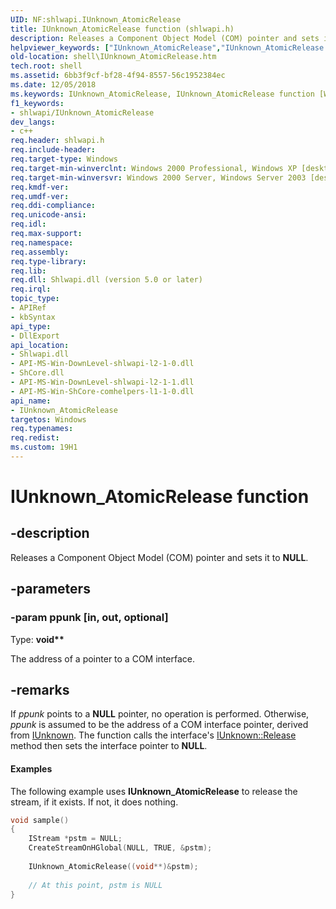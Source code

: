 ```yaml
---
UID: NF:shlwapi.IUnknown_AtomicRelease
title: IUnknown_AtomicRelease function (shlwapi.h)
description: Releases a Component Object Model (COM) pointer and sets it to NULL.helpviewer_keywords: ["IUnknown_AtomicRelease","IUnknown_AtomicRelease function [Windows Shell]","_win32_IUnknown_AtomicRelease","shell.IUnknown_AtomicRelease","shlwapi/IUnknown_AtomicRelease"]
old-location: shell\IUnknown_AtomicRelease.htm
tech.root: shell
ms.assetid: 6bb3f9cf-bf28-4f94-8557-56c1952384ec
ms.date: 12/05/2018
ms.keywords: IUnknown_AtomicRelease, IUnknown_AtomicRelease function [Windows Shell], _win32_IUnknown_AtomicRelease, shell.IUnknown_AtomicRelease, shlwapi/IUnknown_AtomicRelease
f1_keywords:
- shlwapi/IUnknown_AtomicRelease
dev_langs:
- c++
req.header: shlwapi.h
req.include-header: 
req.target-type: Windows
req.target-min-winverclnt: Windows 2000 Professional, Windows XP [desktop apps only]
req.target-min-winversvr: Windows 2000 Server, Windows Server 2003 [desktop apps only]
req.kmdf-ver: 
req.umdf-ver: 
req.ddi-compliance: 
req.unicode-ansi: 
req.idl: 
req.max-support: 
req.namespace: 
req.assembly: 
req.type-library: 
req.lib: 
req.dll: Shlwapi.dll (version 5.0 or later)
req.irql: 
topic_type:
- APIRef
- kbSyntax
api_type:
- DllExport
api_location:
- Shlwapi.dll
- API-MS-Win-DownLevel-shlwapi-l2-1-0.dll
- ShCore.dll
- API-MS-Win-DownLevel-shlwapi-l2-1-1.dll
- API-MS-Win-ShCore-comhelpers-l1-1-0.dll
api_name:
- IUnknown_AtomicRelease
targetos: Windows
req.typenames: 
req.redist: 
ms.custom: 19H1
---
```


# IUnknown_AtomicRelease function


## -description


Releases a Component Object Model (COM) pointer and sets it to <b>NULL</b>.


## -parameters




### -param ppunk [in, out, optional]

Type: <b>void**</b>

The address of a pointer to a COM interface.


## -remarks



If <i>ppunk</i> points to a <b>NULL</b> pointer, no operation is performed. Otherwise, <i>ppunk</i> is assumed to be the address of a COM interface pointer, derived from <a href="https://docs.microsoft.com/windows/desktop/api/unknwn/nn-unknwn-iunknown">IUnknown</a>. The function calls the interface's <a href="https://docs.microsoft.com/windows/desktop/api/unknwn/nf-unknwn-iunknown-release">IUnknown::Release</a> method then sets the interface pointer to <b>NULL</b>.


#### Examples

The following example uses <b>IUnknown_AtomicRelease</b> to release the stream, if it exists. If not, it does nothing.


```cpp
void sample()
{
    IStream *pstm = NULL;
    CreateStreamOnHGlobal(NULL, TRUE, &pstm);
    
    IUnknown_AtomicRelease((void**)&pstm);
    
    // At this point, pstm is NULL
}
```




